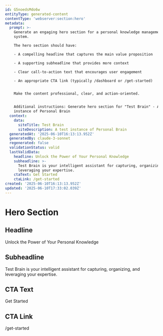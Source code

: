 ```yaml
---
id: G5noedsMdo6w
entityType: generated-content
contentType: 'webserver:section:hero'
metadata:
  prompt: >-
    Generate an engaging hero section for a personal knowledge management
    system. 

    The hero section should have:

    - A compelling headline that captures the main value proposition

    - A supporting subheadline that provides more context

    - Clear call-to-action text that encourages user engagement

    - An appropriate CTA link (typically /dashboard or /get-started)


    Make the content professional, clear, and action-oriented.


    Additional instructions: Generate hero section for "Test Brain" - A test
    instance of Personal Brain
  context:
    data:
      siteTitle: Test Brain
      siteDescription: A test instance of Personal Brain
  generatedAt: '2025-06-10T16:13:13.952Z'
  generatedBy: claude-3-sonnet
  regenerated: false
  validationStatus: valid
  lastValidData:
    headline: Unlock the Power of Your Personal Knowledge
    subheadline: >-
      Test Brain is your intelligent assistant for capturing, organizing, and
      leveraging your expertise.
    ctaText: Get Started
    ctaLink: /get-started
created: '2025-06-10T16:13:13.952Z'
updated: '2025-06-10T17:33:02.039Z'
---
```

# Hero Section

## Headline
Unlock the Power of Your Personal Knowledge

## Subheadline
Test Brain is your intelligent assistant for capturing, organizing, and leveraging your expertise.

## CTA Text
Get Started

## CTA Link
/get-started
